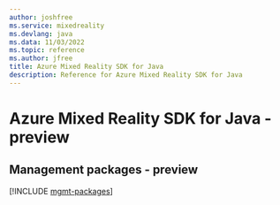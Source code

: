 ```yaml
---
author: joshfree
ms.service: mixedreality
ms.devlang: java
ms.data: 11/03/2022
ms.topic: reference
ms.author: jfree
title: Azure Mixed Reality SDK for Java
description: Reference for Azure Mixed Reality SDK for Java
---
```

# Azure Mixed Reality SDK for Java - preview

## Management packages - preview
[!INCLUDE [mgmt-packages](mixed-reality-mgmt-index.md)]